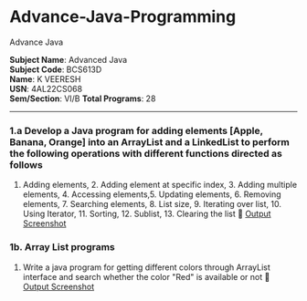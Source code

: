 # Advance-Java-Programming
Advance Java 

**Subject Name**: Advanced Java  
**Subject Code**: BCS613D  
**Name**: K VEERESH  
**USN**: 4AL22CS068  
**Sem/Section**: VI/B
**Total Programs**: 28  

---

### 1.a  Develop a Java program for adding elements   \[Apple, Banana, Orange] into an ArrayList and a  LinkedList  to  perform the   following  operations  with  different  functions  directed  as follows

1. Adding elements,   2. Adding element at specific index, 3. Adding multiple elements, 4. Accessing elements,5. Updating elements, 6. Removing elements,  7. Searching elements,  8. List size, 9. Iterating over list, 10. Using Iterator,  11. Sorting, 12. Sublist, 13. Clearing the list
   🔗 [Output Screenshot](https://github.com/kveeresh288/Advance-Java-Programming-Assignment/blob/main/1a.ListOperations/1a_Output.png)


### 1b.  Array List programs
   
   1. Write a java program for getting different colors through ArrayList interface and search whether the color "Red" is available or not
      🔗 [Output Screenshot](https://github.com/kveeresh288/Advance-Java-Programming-Assignment/blob/main/1b.ArrayList/1a_Output.png)
